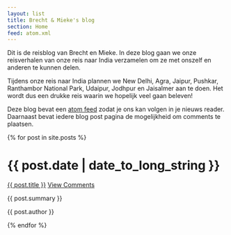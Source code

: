```yaml
---
layout: list
title: Brecht & Mieke's blog
section: Home
feed: atom.xml
---
```

Dit is de reisblog van Brecht en Mieke.  In deze blog gaan we onze reisverhalen van onze reis naar India verzamelen om ze met onszelf en anderen te kunnen delen.

Tijdens onze reis naar India plannen we New Delhi,  Agra,  Jaipur,  Pushkar,  Ranthambor National Park,  Udaipur,  Jodhpur en Jaisalmer aan te doen.  Het wordt dus een drukke reis waarin we hopelijk veel gaan beleven!

Deze blog bevat een [atom feed](/atom.xml) zodat je ons kan volgen in je nieuws reader.  Daarnaast bevat iedere blog post pagina de mogelijkheid om comments te plaatsen.

<div class='section list'>
{% for post in site.posts  %}
<h1>{{ post.date | date_to_long_string }}</h1>
<p class="line">
  <a href="{{ post.url }}">{{ post.title }}</a>
    <a href="{{ post.url }}#disqus_thread" class="comments">View Comments</a></p>
<p class="excerpt">{{ post.summary }}</p>
<p class="postauthor">{{ post.author }}</p>
{% endfor %}
</div>



